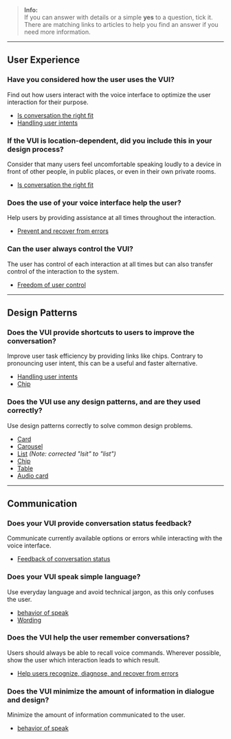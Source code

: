 > **Info:**  
> If you can answer with details or a simple **yes** to a question, tick it.  
> There are matching links to articles to help you find an answer if you need more information.

---

## User Experience

### Have you considered how the user uses the VUI?
Find out how users interact with the voice interface to optimize the user interaction for their purpose.  
- [Is conversation the right fit](/docs/principles/is-conversation-the-right-fit/)  
- [Handling user intents](/docs/behavior/handling-user-intents/)  

### If the VUI is location-dependent, did you include this in your design process?
Consider that many users feel uncomfortable speaking loudly to a device in front of other people, in public places, or even in their own private rooms.  
- [Is conversation the right fit](/docs/principles/is-conversation-the-right-fit/)  

### Does the use of your voice interface help the user?
Help users by providing assistance at all times throughout the interaction.  
- [Prevent and recover from errors](/docs/behavior/prevent-and-recover-from-errors/#help-and-documentation)  

### Can the user always control the VUI?
The user has control of each interaction at all times but can also transfer control of the interaction to the system.  
- [Freedom of user control](/docs/behavior/freedom-of-user-control/)  

---

## Design Patterns

### Does the VUI provide shortcuts to users to improve the conversation?
Improve user task efficiency by providing links like chips. Contrary to pronouncing user intent, this can be a useful and faster alternative.  
- [Handling user intents](/docs/behavior/handling-user-intents/)  
- [Chip](/docs/design-patterns/chip/)  

### Does the VUI use any design patterns, and are they used correctly?
Use design patterns correctly to solve common design problems.  
- [Card](/docs/design-patterns/card/)  
- [Carousel](/docs/design-patterns/carousel/)  
- [List](/docs/design-patterns/list/) *(Note: corrected "lsit" to "list")*  
- [Chip](/docs/design-patterns/chip/)  
- [Table](/docs/design-patterns/table/)  
- [Audio card](/docs/design-patterns/audio-card/)  

---

## Communication

### Does your VUI provide conversation status feedback?
Communicate currently available options or errors while interacting with the voice interface.  
- [Feedback of conversation status](/docs/behavior/feedback-of-conversation-status/)  

### Does your VUI speak simple language?
Use everyday language and avoid technical jargon, as this only confuses the user.  
- [behavior of speak](/docs/behavior/behavior-of-speak/#do-what-humans-already-do)  
- [Wording](/docs/behavior/wording/)  

### Does the VUI help the user remember conversations?
Users should always be able to recall voice commands. Wherever possible, show the user which interaction leads to which result.  
- [Help users recognize, diagnose, and recover from errors](/docs/behavior/prevent-and-recover-from-errors/)  

### Does the VUI minimize the amount of information in dialogue and design?
Minimize the amount of information communicated to the user.  
- [behavior of speak](/docs/behavior/behavior-of-speak/)  

